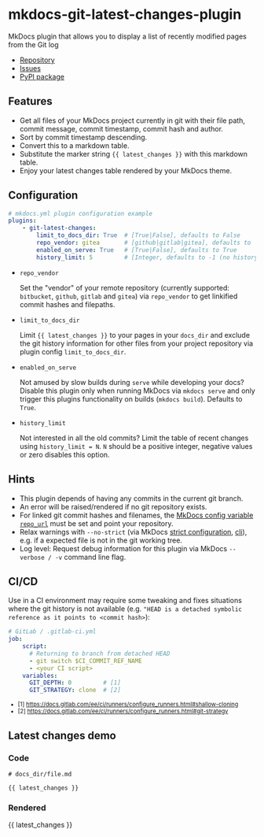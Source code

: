 <!--
SPDX-FileCopyrightText: 2023 Thomas Breitner

SPDX-License-Identifier: MIT
-->

# mkdocs-git-latest-changes-plugin

MkDocs plugin that allows you to display a list of recently modified pages from the Git log

- [Repository](https://github.com/tombreit/mkdocs-git-latest-changes-plugin)
- [Issues](https://github.com/tombreit/mkdocs-git-latest-changes-plugin/issues)
- [PyPI package](https://pypi.org/project/mkdocs-git-latest-changes-plugin/)

## Features

- Get all files of your MkDocs project currently in git with their file path, commit message, commit timestamp, commit hash and author.
- Sort by commit timestamp descending.
- Convert this to a markdown table.
- Substitute the marker string <code>&#123;&#123; latest_changes &#125;&#125;</code> with this markdown table.
- Enjoy your latest changes table rendered by your MkDocs theme.

## Configuration

```yml
# mkdocs.yml plugin configuration example
plugins:
    - git-latest-changes:
        limit_to_docs_dir: True  # [True|False], defaults to False
        repo_vendor: gitea       # [github|gitlab|gitea], defaults to `repo_name`
        enabled_on_serve: True   # [True|False], defaults to True
        history_limit: 5         # [Integer, defaults to -1 (no history limit)]
```

- `repo_vendor`

    Set the "vendor" of your remote repository (currently supported: `bitbucket`, `github`, `gitlab` and `gitea`) via `repo_vendor` to get linkified commit hashes and filepaths.

- `limit_to_docs_dir`

    Limit <code>&#123;&#123; latest_changes &#125;&#125;</code> to your pages in your `docs_dir` and exclude the git history information for other files from your project repository via plugin config `limit_to_docs_dir`.

- `enabled_on_serve`

    Not amused by slow builds during `serve` while developing your docs? Disable this plugin only when running MkDocs via `mkdocs serve` and only trigger this plugins functionality on builds (`mkdocs build`). Defaults to `True`.

- `history_limit`

    Not interested in all the old commits? Limit the table of recent changes using `history_limit = N`. `N` should be a positive integer, negative values or zero disables this option.

## Hints

- This plugin depends of having any commits in the current git branch.
- An error will be raised/rendered if no git repository exists.
- For linked git commit hashes and filenames, the [MkDocs config variable `repo_url`](https://www.mkdocs.org/user-guide/configuration/#repo_url) must be set and point your repository.
- Relax warnings with `--no-strict` (via MkDocs [strict configuration](https://www.mkdocs.org/user-guide/configuration/#strict), [cli](https://www.mkdocs.org/user-guide/cli/)), e.g. if a expected file is not in the git working tree.
- Log level: Request debug information for this plugin via MkDocs `--verbose / -v` command line flag.

## CI/CD

Use in a CI environment may require some tweaking and fixes situations where the git history is not available (e.g. `"HEAD is a detached symbolic reference as it points to <commit hash>`):

```yml
# GitLab / .gitlab-ci.yml
job:
    script:
      # Returning to branch from detached HEAD
      - git switch $CI_COMMIT_REF_NAME
      - <your CI script>
    variables:
      GIT_DEPTH: 0         # [1]
      GIT_STRATEGY: clone  # [2]
```

<small markdown>

- [1] <https://docs.gitlab.com/ee/ci/runners/configure_runners.html#shallow-cloning>
- [2] <https://docs.gitlab.com/ee/ci/runners/configure_runners.html#git-strategy>

</small>

## Latest changes demo

### Code

<pre><code># docs_dir/file.md

&#123;&#123; latest_changes &#125;&#125;
</code></pre>

### Rendered

{{ latest_changes }}

